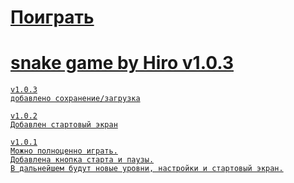 # <a href="https://h1rohamada.github.io/snake/index.html" />Поиграть
# snake game by Hiro v1.0.3
    v1.0.3
    добавлено сохранение/загрузка
    
    v1.0.2
    Добавлен стартовый экран
    
    v1.0.1
    Можно полноценно играть.
    Добавлена кнопка старта и паузы.
    В дальнейшем будут новые уровни, настройки и стартовый экран.


